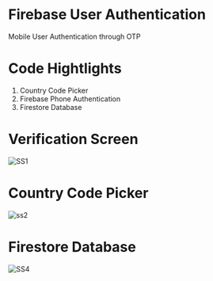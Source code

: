 # Firebase User Authentication
 Mobile User Authentication through OTP
# Code Hightlights
 1. Country Code Picker
 2. Firebase Phone Authentication
 3. Firestore Database
# Verification Screen
![SS1](https://user-images.githubusercontent.com/54818560/82918148-f0f6c580-9f91-11ea-9beb-62f01a2969c6.png)
# Country Code Picker
![ss2](https://user-images.githubusercontent.com/54818560/82918257-1552a200-9f92-11ea-948d-941ae14c39a2.png)
# Firestore Database
![SS4](https://user-images.githubusercontent.com/54818560/82918437-5b0f6a80-9f92-11ea-89ad-103529076517.PNG)
